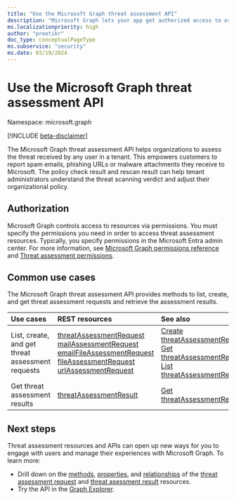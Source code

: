 ```yaml
---
title: "Use the Microsoft Graph threat assessment API"
description: "Microsoft Graph lets your app get authorized access to organization's threat assessment data."
ms.localizationpriority: high
author: "preetikr"
doc_type: conceptualPageType
ms.subservice: "security"
ms.date: 03/19/2024
---
```


# Use the Microsoft Graph threat assessment API

Namespace: microsoft.graph

[!INCLUDE [beta-disclaimer](../../includes/beta-disclaimer.md)]

The Microsoft Graph threat assessment API helps organizations to assess the threat received by any user in a tenant. This empowers customers to report spam emails, phishing URLs or malware attachments they receive to Microsoft. The policy check result and rescan result can help tenant administrators understand the threat scanning verdict and adjust their organizational policy.

## Authorization

Microsoft Graph controls access to resources via permissions. You must specify the permissions you need in order to access threat assessment resources. Typically, you specify permissions in the Microsoft Entra admin center. For more information, see [Microsoft Graph permissions reference](/graph/permissions-reference) and [Threat assessment permissions](/graph/permissions-reference#threat-assessment-permissions).

## Common use cases

The Microsoft Graph threat assessment API provides methods to list, create, and get threat assessment requests and retrieve the assessment results.

| Use cases | REST resources | See also |
|:----------|:---------------|:---------|
| List, create, and get threat assessment requests | [threatAssessmentRequest](../resources/threatassessmentrequest.md)<br> [mailAssessmentRequest](../resources/mailAssessmentRequest.md)<br> [emailFileAssessmentRequest](../resources/emailFileAssessmentRequest.md)<br> [fileAssessmentRequest](../resources/fileAssessmentRequest.md)<br> [urlAssessmentRequest](../resources/urlAssessmentRequest.md)<br> | [Create threatAssessmentRequest](../api/informationprotection-post-threatassessmentrequests.md)<br> [Get threatAssessmentRequest](../api/threatassessmentrequest-get.md)<br> [List threatAssessmentRequest](../api/informationprotection-list-threatassessmentrequests.md) |
| Get threat assessment results | [threatAssessmentResult](../resources/threatassessmentresult.md) | [Get threatAssessmentResult](../api/threatassessmentrequest-get.md#example-5-expand-threat-assessment-results-for-a-request)|

## Next steps

Threat assessment resources and APIs can open up new ways for you to engage with users and manage their experiences with Microsoft Graph. To learn more:

- Drill down on the [methods](../resources/threatassessmentrequest.md#methods), [properties](../resources/threatassessmentrequest.md#properties), and [relationships](../resources/threatassessmentrequest.md#relationships) of the [threat assessment request](../resources/threatassessmentrequest.md) and [threat asessment result](../resources/threatAssessmentResult.md) resources.
- Try the API in the [Graph Explorer](https://developer.microsoft.com/graph/graph-explorer).
